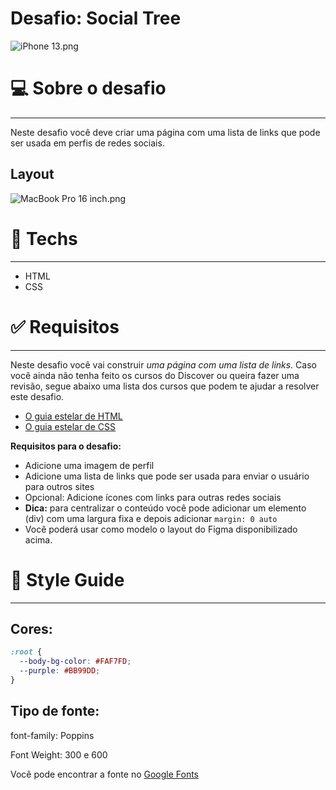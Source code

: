 # Desafio: Social Tree

![iPhone 13.png](https://efficient-sloth-d85.notion.site/image/https%3A%2F%2Fs3-us-west-2.amazonaws.com%2Fsecure.notion-static.com%2Fb0302905-3a2d-4897-9a7b-cb8c94ce7e38%2FiPhone_13.png?id=bd1c201f-fba0-41e9-b162-554e5f6d3e8c&table=block&spaceId=08f749ff-d06d-49a8-a488-9846e081b224&width=2000&userId=&cache=v2)

# 💻 Sobre o desafio

---

Neste desafio você deve criar uma página com uma lista de links que pode ser usada em perfis de redes sociais.

## Layout

![MacBook Pro 16 inch.png](https://efficient-sloth-d85.notion.site/image/https%3A%2F%2Fs3-us-west-2.amazonaws.com%2Fsecure.notion-static.com%2F152cec1f-b8ad-4b3a-9520-e1fbd5433a32%2FMacBook_Pro_16_inch.png?id=fab245df-3678-4f46-99be-a21c450ae1f3&table=block&spaceId=08f749ff-d06d-49a8-a488-9846e081b224&width=2000&userId=&cache=v2)

# 🚀 **Techs**

---

- HTML
- CSS

# ✅ **Requisitos**

---

Neste desafio você vai construir *uma página com uma lista de links.* Caso você ainda não tenha feito os cursos do Discover ou queira fazer uma revisão, segue abaixo uma lista dos cursos que podem te ajudar a resolver este desafio.

- [O guia estelar de HTML](https://app.rocketseat.com.br/node/o-guia-estelar-de-html)
- [O guia estelar de CSS](https://app.rocketseat.com.br/node/o-guia-estelar-de-css)

**Requisitos para o desafio:**

- Adicione uma imagem de perfil
- Adicione uma lista de links que pode ser usada para enviar o usuário para outros sites
- Opcional: Adicione ícones com links para outras redes sociais
- **Dica:** para centralizar o conteúdo você pode adicionar um elemento (div) com uma largura fixa e depois adicionar `margin: 0 auto`
- Você poderá usar como modelo o layout do Figma disponibilizado acima.

# 🎨 Style Guide

---

## **Cores:**

```css
:root {
  --body-bg-color: #FAF7FD;
  --purple: #BB99DD;
}
```

## **Tipo de fonte:**

font-family: Poppins 

Font Weight: 300 e 600

Você pode encontrar a fonte no [Google Fonts](https://fonts.google.com/)
